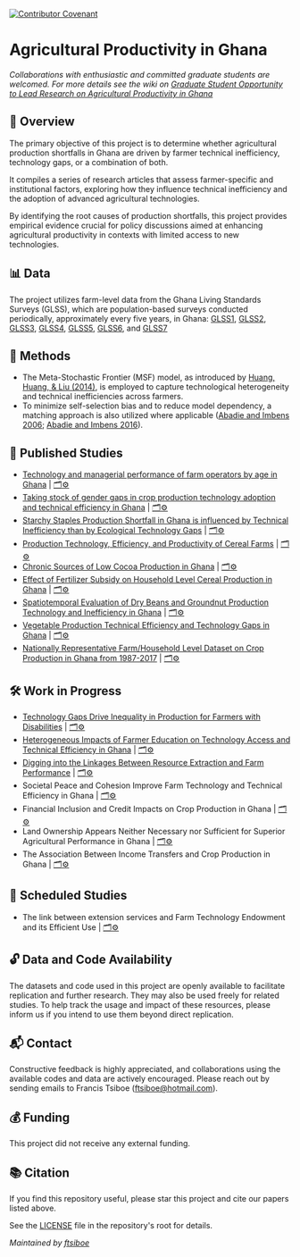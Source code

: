 [![Contributor Covenant](https://img.shields.io/badge/Contributor%20Covenant-2.1-4baaaa.svg)](code_of_conduct.md)

# Agricultural Productivity in Ghana

*Collaborations with enthusiastic and committed graduate students are welcomed. For more details see the wiki on [Graduate Student Opportunity to Lead Research on Agricultural Productivity in Ghana](https://github.com/ftsiboe/GH-Agric-Productivity-Lab/wiki/Graduate-Student-Opportunity-to-Lead-Research-on-Agricultural-Productivity-in-Ghana)*

## 📘 Overview
The primary objective of this project is to determine whether agricultural production shortfalls in Ghana are driven by farmer technical inefficiency, technology gaps, or a combination of both.

It compiles a series of research articles that assess farmer-specific and institutional factors, exploring how they influence technical inefficiency and the adoption of advanced agricultural technologies.

By identifying the root causes of production shortfalls, this project provides empirical evidence crucial for policy discussions aimed at enhancing agricultural productivity in contexts with limited access to new technologies.

## 📊 Data
The project utilizes farm-level data from the Ghana Living Standards Surveys (GLSS), which are population-based surveys conducted periodically, approximately every five years, in Ghana: [GLSS1](https://microdata.statsghana.gov.gh/index.php/catalog/7),  [GLSS2](https://microdata.statsghana.gov.gh/index.php/catalog/4), [GLSS3](https://microdata.statsghana.gov.gh/index.php/catalog/12), [GLSS4](https://microdata.statsghana.gov.gh/index.php/catalog/14), [GLSS5](https://microdata.statsghana.gov.gh/index.php/catalog/5), [GLSS6](https://microdata.statsghana.gov.gh/index.php/catalog/72), and [GLSS7](https://microdata.statsghana.gov.gh/index.php/catalog/97)

## 🧪 Methods
- The Meta-Stochastic Frontier (MSF) model, as introduced by [Huang, Huang, & Liu (2014)](https://doi.org/10.1007/s11123-014-0402-2), is employed to capture technological heterogeneity and technical inefficiencies across farmers.
- To minimize self-selection bias and to reduce model dependency, a matching approach is also utilized where applicable ([Abadie and Imbens 2006](https://doi.org/10.1111/j.1468-0262.2006.00655.x); [Abadie and Imbens 2016](https://doi.org/10.3982/ECTA11293)).

## 📄 Published Studies
* [Technology and managerial performance of farm operators by age in Ghana](https://doi.org/10.1007/s11123-023-00679-y)  | [🗂️⚙️](https://github.com/ftsiboe/GH-Agric-Productivity-Lab/blob/master/replications/legacy_studies/2023%20Technology%20and%20managerial%20performance%20of%20farm%20operators%20by%20age%20in%20Ghana.zip)
* [Taking stock of gender gaps in crop production technology adoption and technical efficiency in Ghana](https://doi.org/10.1080/03031853.2022.2150664) | [🗂️⚙️](https://github.com/ftsiboe/GH-Agric-Productivity-Lab/blob/master/replications/legacy_studies/2023%20Taking%20stock%20of%20gender%20gaps%20in%20crop%20production%20in%20Ghana.zip)
* [Starchy Staples Production Shortfall in Ghana is influenced by Technical Inefficiency than by Ecological Technology Gaps](https://doi.org/10.1371/journal.pone.0284780) | [🗂️⚙️](https://github.com/ftsiboe/GH-Agric-Productivity-Lab/blob/master/replications/legacy_studies/2023%20Starchy%20staples%20production%20shortfalls%20in%20Ghana.zip)
* [Production Technology, Efficiency, and Productivity of Cereal Farms](https://doi.org/10.1017/age.2022.16)  |  [🗂️⚙️](https://github.com/ftsiboe/GH-Agric-Productivity-Lab/blob/master/replications/legacy_studies/2022%20Production%20technology%20efficiency%20and%20productivity%20of%20cereal%20farms%20in%20Ghana.zip)
* [Chronic Sources of Low Cocoa Production in Ghana](https://doi.org/10.1017/age.2021.3) | [🗂️⚙️](https://github.com/ftsiboe/GH-Agric-Productivity-Lab/blob/master/replications/legacy_studies/2021%20Chronic%20Sources%20of%20Low%20Cocoa%20Production%20in%20Ghana.zip)
* [Effect of Fertilizer Subsidy on Household Level Cereal Production in Ghana](https://doi.org/10.1016/j.sciaf.2021.e00916) | [🗂️⚙️](https://github.com/ftsiboe/GH-Agric-Productivity-Lab/blob/master/replications/legacy_studies/2021%20Effect%20of%20fertilizer%20subsidy%20on%20household%20level%20cereal%20production%20in%20Ghana.zip)
* [Spatiotemporal Evaluation of Dry Beans and Groundnut Production Technology and Inefficiency in Ghana](https://ageconsearch.umn.edu/record/310316/?ln=en&v=pdf)  |  [🗂️⚙️](https://github.com/ftsiboe/GH-Agric-Productivity-Lab/blob/master/replications/legacy_studies/2021%20Dry%20Beans%20and%20Groundnut%20Production%20Technology%20and%20Inefficiency%20in%20Ghana.zip)
* [Vegetable Production Technical Efficiency and Technology Gaps in Ghana](https://ageconsearch.umn.edu/record/301046/?ln=en&v=pdf) | [🗂️⚙️](https://github.com/ftsiboe/GH-Agric-Productivity-Lab/blob/master/replications/legacy_studies/2019%20Vegetable%20Production%20Technical%20Efficiency%20and%20Technology%20Gaps%20in%20Ghana.zip)
* [Nationally Representative Farm/Household Level Dataset on Crop Production in Ghana from 1987-2017](http://dx.doi.org/10.2139/ssrn.4134518 ) | [🗂️⚙️](https://github.com/ftsiboe/GH-Agric-Productivity-Lab/blob/master/replications/legacy_studies/30%20Years%20of%20Crop%20Production%20in%20Ghana.zip)

## 🛠 Work in Progress
* [Technology Gaps Drive Inequality in Production for Farmers with Disabilities](https://github.com/ftsiboe/GH-Agric-Productivity-Lab/blob/master/replications/tech_inefficiency_disability/DisabilityAgricProdGapGhana_public_version.pdf) | [🗂️⚙️](https://github.com/ftsiboe/GH-Agric-Productivity-Lab/tree/master/replications/tech_inefficiency_disability)
* [Heterogeneous Impacts of Farmer Education on Technology Access and Technical Efficiency in Ghana](https://github.com/ftsiboe/GH-Agric-Productivity-Lab/tree/master/replications/tech_inefficiency_education#heterogeneous-impacts-of-farmer-education-on-technology-access-and-technical-efficiency-in-ghana) | [🗂️⚙️](https://github.com/ftsiboe/GH-Agric-Productivity-Lab/tree/master/replications/tech_inefficiency_education)
* [Digging into the Linkages Between Resource Extraction and Farm Performance](https://github.com/ftsiboe/GH-Agric-Productivity-Lab/tree/master/replications/tech_inefficiency_resource_extract#digging-into-the-linkages-between-resource-extraction-and-farm-performance) | [🗂️⚙️](https://github.com/ftsiboe/GH-Agric-Productivity-Lab/tree/master/replications/tech_inefficiency_resource_extract)
* Societal Peace and Cohesion Improve Farm Technology and Technical Efficiency in Ghana | [🗂️⚙️](https://github.com/ftsiboe/GH-Agric-Productivity-Lab/tree/master/replications/tech_inefficiency_conflict)
* Financial Inclusion and Credit Impacts on Crop Production in Ghana  | [🗂️⚙️](https://github.com/ftsiboe/GH-Agric-Productivity-Lab/tree/master/replications/tech_inefficiency_financial_inclusion)
* Land Ownership Appears Neither Necessary nor Sufficient for Superior Agricultural Performance in Ghana | [🗂️⚙️](https://github.com/ftsiboe/GH-Agric-Productivity-Lab/tree/master/replications/tech_inefficiency_land_tenure)
* The Association Between Income Transfers and Crop Production in Ghana | [🗂️⚙️](https://github.com/ftsiboe/GH-Agric-Productivity-Lab/tree/master/replications/tech_inefficiency_income_transfer)
  
## 📅 Scheduled Studies
* The link between extension services and Farm Technology Endowment and its Efficient Use | [🗂️⚙️](https://github.com/ftsiboe/GH-Agric-Productivity-Lab/tree/master/replications/tech_inefficiency_extension)
  
## 🔓 Data and Code Availability
The datasets and code used in this project are openly available to facilitate replication and further research. They may also be used freely for related studies. To help track the usage and impact of these resources, please inform us if you intend to use them beyond direct replication.

## 📬 Contact
Constructive feedback is highly appreciated, and collaborations using the available codes and data are actively encouraged. Please reach out by sending emails to Francis Tsiboe ([ftsiboe@hotmail.com](mailto:ftsiboe@hotmail.com)).

## 💰 Funding
This project did not receive any external funding.

## 📚 Citation
If you find this repository useful, please star this project and cite our papers listed above.

See the [LICENSE](../LICENSE) file in the repository's root for details.

*Maintained by [ftsiboe](https://github.com/ftsiboe)*
